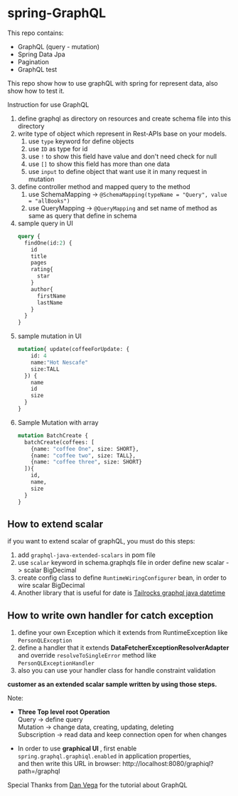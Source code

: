 # spring-GraphQL

This repo contains:
- GraphQL (query - mutation)
- Spring Data Jpa
- Pagination
- GraphQL test

This repo show how to use graphQL with spring for represent data, also show how to test it.


Instruction for use GraphQL
1. define graphql as directory on resources and create schema file into this directory
2. write type of object which represent in Rest-APIs base on your models.
   1. use ```type``` keyword for define objects 
   2. use ```ID``` as type for id
   3. use ```!``` to show this field have value and don't need check for null
   4. use ```[]``` to show this field has more than one data
   5. use ```input``` to define object that want use it in many request in mutation
3. define controller method and mapped query to the method
   1. use SchemaMapping -> ```@SchemaMapping(typeName = "Query", value = "allBooks")```
   2. use QueryMapping -> ```@QueryMapping``` and set name of method as same as query that define in schema
4. sample query in UI
    ~~~ GraphQL
    query {
      findOne(id:2) {
        id
        title
        pages
        rating{
          star
        }
        author{
          firstName
          lastName
        }
      }
    }
    ~~~
5. sample mutation in UI
    ~~~ GraphQL
    mutation{ update(coffeeForUpdate: {
        id: 4
        name:"Hot Nescafe"
        size:TALL
      }) {
        name
        id
        size
      }
    }
    ~~~
6. Sample Mutation with array
    ~~~ GraphQL
    mutation BatchCreate { 
      batchCreate(coffees: [
        {name: "coffee One", size: SHORT},
        {name: "coffee two", size: TALL},    
        {name: "coffee three", size: SHORT}
      ]){
        id,
        name,
        size
      }
    }
    ~~~

## How to extend scalar
if you want to extend scalar of graphQL, you must do this steps:
1. add ```graphql-java-extended-scalars``` in pom file
2. use ```scalar``` keyword in schema.graphqls file in order define new scalar -> scalar BigDecimal
3. create config class to define ```RuntimeWiringConfigurer``` bean, in order to wire scalar BigDecimal
4. Another library that is useful for date is [Tailrocks graphql java datetime](https://github.com/tailrocks/graphql-java-datetime)

## How to write own handler for catch exception
1. define your own Exception which it extends from RuntimeException like ```PersonQLException```
2. define a handler that it extends <b> DataFetcherExceptionResolverAdapter </b> and override ```resolveToSingleError``` method like ```PersonQLExceptionHandler```
3. also you can use your handler class for handle constraint validation

<b> customer as an extended scalar sample written by using those steps. </b>

Note: <br> 
- <b> Three Top level root Operation </b> <br>
  Query -> define query <br>
  Mutation -> change data, creating, updating, deleting <br>
  Subscription -> read data and keep connection open for when changes <br>

- In order to use <b>graphical UI </b>, first enable ```spring.graphql.graphiql.enabled``` in application properties, <br>
and then write this URL in browser: http://localhost:8080/graphiql?path=/graphql

Special Thanks from [Dan Vega](https://github.com/danvega/graphql-paging) for the tutorial about GraphQL